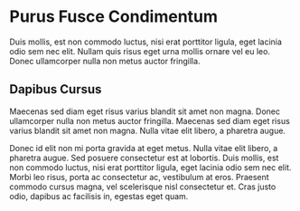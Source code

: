# Purus Fusce Condimentum

Duis mollis, est non commodo luctus, nisi erat porttitor ligula, eget lacinia
odio sem nec elit. Nullam quis risus eget urna mollis ornare vel eu leo. Donec
ullamcorper nulla non metus auctor fringilla.

## Dapibus Cursus

Maecenas sed diam eget risus varius blandit sit amet non magna. Donec
ullamcorper nulla non metus auctor fringilla. Maecenas sed diam eget risus
varius blandit sit amet non magna. Nulla vitae elit libero, a pharetra augue.

Donec id elit non mi porta gravida at eget metus. Nulla vitae elit libero, a
pharetra augue. Sed posuere consectetur est at lobortis. Duis mollis, est non
commodo luctus, nisi erat porttitor ligula, eget lacinia odio sem nec elit.
Morbi leo risus, porta ac consectetur ac, vestibulum at eros. Praesent commodo
cursus magna, vel scelerisque nisl consectetur et. Cras justo odio, dapibus ac
facilisis in, egestas eget quam.
